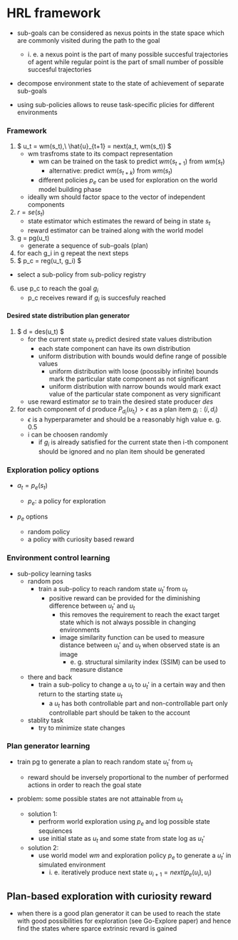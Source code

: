 # HRL framework

- sub-goals can be considered as nexus points in the state space which are commonly visited during the path to the goal
  - i. e. a nexus point is the part of many possible succesful trajectories of agent while regular point is the part of small number of possible succesful trajectories

- decompose environment state to the state of achievement of separate sub-goals

- using sub-policies allows to reuse task-specific plicies for different environments

### Framework

1. $ u_t = wm(s_t),\ \hat{u}_{t+1} = next(a_t, wm(s_t)) $
    - wm trasfroms state to its compact representation
      - wm can be trained on the task to predict $wm(s_{t+1})$ from $wm(s_t)$
        - alternative: predict $wm(s_{t+k})$ from $wm(s_t)$
      - different policies $p_e$ can be used for exploration on the world model building phase
    - ideally wm should factor space to the vector of independent components
2. $r = se(s_t)$
    - state estimator which estimates the reward of being in state $s_t$
    - reward estimator can be trained along with the world model
3. g = pg(u_t)
    - generate a sequence of sub-goals (plan)
4. for each g_i in g repeat the next steps
5. $ p_c = reg(u_t, g_i) $
  - select a sub-policy from sub-policy registry
6. use p_c to reach the goal $g_i$
    - p_c receives reward if $g_i$ is succesfuly reached

#### Desired state distribution plan generator

1. $ d = des(u_t) $
    - for the current state $u_t$ predict desired state values distribution
      - each state component can have its own distribution
      - uniform distribution with bounds would define range of possible values
        - uniform distribution with loose (poossibly infinite) bounds mark the particular state component as not significant
        - uniform distribution with narrow bounds would mark exact value of the particular state component as very significant
    - use reward estimator *se* to train the desired state producer *des*
2. for each component of d produce $P_{d_i}(u_{t_i}) > \epsilon$ as a plan item $g_i: (i, d_i)$
    - $\epsilon$ is a hyperparameter and should be a reasonably high value e. g. 0.5
    - i can be choosen randomly
      - if $g_i$ is already satisfied for the current state then i-th component should be ignored and no plan item should be generated

### Exploration policy options

- $a_t = p_e(s_t)$
  - $p_e$: a policy for exploration

- $p_e$ options
  - random policy
  - a policy with curiosity based reward

### Environment control learning

- sub-policy learning tasks
  - random pos
    - train a sub-policy to reach random state $u_t'$ from $u_t$
      - positive reward can be provided for the diminishing difference between $u_t'$ and $u_t$
        - this removes the requirement to reach the exact target state which is not always possible in changing environments
        - image similarity function can be used to measure distance between $u_t'$ and $u_t$ when observed state is an image
          - e. g. structural similarity index (SSIM) can be used to measure distance
  - there and back
    - train a sub-policy to change a $u_t$ to $u_t'$ in a certain way and then return to the starting state $u_t$
      - a $u_t$ has both controllable part and non-controllable part only controllable part should be taken to the account
  - stablity task
    - try to minimize state changes

### Plan generator learning

- train pg to generate a plan to reach random state $u_t'$ from $u_t$
  - reward should be inversely proportional to the number of performed actions in order to reach the goal state

- problem: some possible states are not attainable from $u_t$
  - solution 1:
    - perfrorm world exploration using $p_e$ and log possible state sequiences
    - use initial state as $u_t$ and some state from state log as $u_t'$
  - solution 2:
    - use world model $wm$ and exploration policy $p_e$ to generate a $u_t'$ in simulated environment
      - i. e. iteratively produce next state $u_{i+1} = next(p_e(u_i), u_i)$

## Plan-based exploration with curiosity reward

- when there is a good plan generator it can be used to reach the state with good possibilities for exploration (see Go-Explore paper) and hence find the states where sparce extrinsic revard is gained
